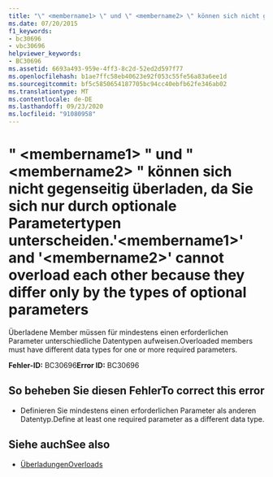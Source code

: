 ```yaml
---
title: "\" <membername1> \" und \" <membername2> \" können sich nicht gegenseitig überladen, da Sie sich nur durch optionale Parametertypen unterscheiden."
ms.date: 07/20/2015
f1_keywords:
- bc30696
- vbc30696
helpviewer_keywords:
- BC30696
ms.assetid: 6693a493-959e-4ff3-8c2d-52ed2d597f77
ms.openlocfilehash: b1ae7ffc58eb40623e92f053c55fe56a83a6ee1d
ms.sourcegitcommit: bf5c5850654187705bc94cc40ebfb62fe346ab02
ms.translationtype: MT
ms.contentlocale: de-DE
ms.lasthandoff: 09/23/2020
ms.locfileid: "91080958"
---
```

# <a name="membername1-and-membername2-cannot-overload-each-other-because-they-differ-only-by-the-types-of-optional-parameters"></a><span data-ttu-id="6f753-102">" \<membername1> " und " \<membername2> " können sich nicht gegenseitig überladen, da Sie sich nur durch optionale Parametertypen unterscheiden.</span><span class="sxs-lookup"><span data-stu-id="6f753-102">'\<membername1>' and '\<membername2>' cannot overload each other because they differ only by the types of optional parameters</span></span>

<span data-ttu-id="6f753-103">Überladene Member müssen für mindestens einen erforderlichen Parameter unterschiedliche Datentypen aufweisen.</span><span class="sxs-lookup"><span data-stu-id="6f753-103">Overloaded members must have different data types for one or more required parameters.</span></span>  
  
 <span data-ttu-id="6f753-104">**Fehler-ID:** BC30696</span><span class="sxs-lookup"><span data-stu-id="6f753-104">**Error ID:** BC30696</span></span>  
  
## <a name="to-correct-this-error"></a><span data-ttu-id="6f753-105">So beheben Sie diesen Fehler</span><span class="sxs-lookup"><span data-stu-id="6f753-105">To correct this error</span></span>  
  
- <span data-ttu-id="6f753-106">Definieren Sie mindestens einen erforderlichen Parameter als anderen Datentyp.</span><span class="sxs-lookup"><span data-stu-id="6f753-106">Define at least one required parameter as a different data type.</span></span>  
  
## <a name="see-also"></a><span data-ttu-id="6f753-107">Siehe auch</span><span class="sxs-lookup"><span data-stu-id="6f753-107">See also</span></span>

- [<span data-ttu-id="6f753-108">Überladungen</span><span class="sxs-lookup"><span data-stu-id="6f753-108">Overloads</span></span>](../language-reference/modifiers/overloads.md)
